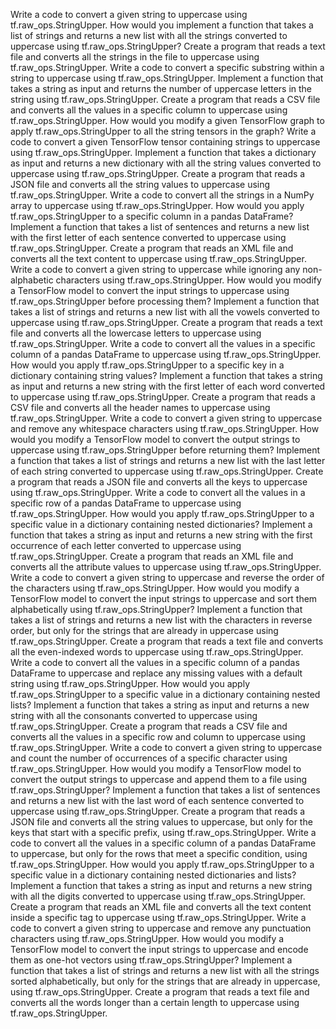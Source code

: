 Write a code to convert a given string to uppercase using tf.raw_ops.StringUpper.
How would you implement a function that takes a list of strings and returns a new list with all the strings converted to uppercase using tf.raw_ops.StringUpper?
Create a program that reads a text file and converts all the strings in the file to uppercase using tf.raw_ops.StringUpper.
Write a code to convert a specific substring within a string to uppercase using tf.raw_ops.StringUpper.
Implement a function that takes a string as input and returns the number of uppercase letters in the string using tf.raw_ops.StringUpper.
Create a program that reads a CSV file and converts all the values in a specific column to uppercase using tf.raw_ops.StringUpper.
How would you modify a given TensorFlow graph to apply tf.raw_ops.StringUpper to all the string tensors in the graph?
Write a code to convert a given TensorFlow tensor containing strings to uppercase using tf.raw_ops.StringUpper.
Implement a function that takes a dictionary as input and returns a new dictionary with all the string values converted to uppercase using tf.raw_ops.StringUpper.
Create a program that reads a JSON file and converts all the string values to uppercase using tf.raw_ops.StringUpper.
Write a code to convert all the strings in a NumPy array to uppercase using tf.raw_ops.StringUpper.
How would you apply tf.raw_ops.StringUpper to a specific column in a pandas DataFrame?
Implement a function that takes a list of sentences and returns a new list with the first letter of each sentence converted to uppercase using tf.raw_ops.StringUpper.
Create a program that reads an XML file and converts all the text content to uppercase using tf.raw_ops.StringUpper.
Write a code to convert a given string to uppercase while ignoring any non-alphabetic characters using tf.raw_ops.StringUpper.
How would you modify a TensorFlow model to convert the input strings to uppercase using tf.raw_ops.StringUpper before processing them?
Implement a function that takes a list of strings and returns a new list with all the vowels converted to uppercase using tf.raw_ops.StringUpper.
Create a program that reads a text file and converts all the lowercase letters to uppercase using tf.raw_ops.StringUpper.
Write a code to convert all the values in a specific column of a pandas DataFrame to uppercase using tf.raw_ops.StringUpper.
How would you apply tf.raw_ops.StringUpper to a specific key in a dictionary containing string values?
Implement a function that takes a string as input and returns a new string with the first letter of each word converted to uppercase using tf.raw_ops.StringUpper.
Create a program that reads a CSV file and converts all the header names to uppercase using tf.raw_ops.StringUpper.
Write a code to convert a given string to uppercase and remove any whitespace characters using tf.raw_ops.StringUpper.
How would you modify a TensorFlow model to convert the output strings to uppercase using tf.raw_ops.StringUpper before returning them?
Implement a function that takes a list of strings and returns a new list with the last letter of each string converted to uppercase using tf.raw_ops.StringUpper.
Create a program that reads a JSON file and converts all the keys to uppercase using tf.raw_ops.StringUpper.
Write a code to convert all the values in a specific row of a pandas DataFrame to uppercase using tf.raw_ops.StringUpper.
How would you apply tf.raw_ops.StringUpper to a specific value in a dictionary containing nested dictionaries?
Implement a function that takes a string as input and returns a new string with the first occurrence of each letter converted to uppercase using tf.raw_ops.StringUpper.
Create a program that reads an XML file and converts all the attribute values to uppercase using tf.raw_ops.StringUpper.
Write a code to convert a given string to uppercase and reverse the order of the characters using tf.raw_ops.StringUpper.
How would you modify a TensorFlow model to convert the input strings to uppercase and sort them alphabetically using tf.raw_ops.StringUpper?
Implement a function that takes a list of strings and returns a new list with the characters in reverse order, but only for the strings that are already in uppercase using tf.raw_ops.StringUpper.
Create a program that reads a text file and converts all the even-indexed words to uppercase using tf.raw_ops.StringUpper.
Write a code to convert all the values in a specific column of a pandas DataFrame to uppercase and replace any missing values with a default string using tf.raw_ops.StringUpper.
How would you apply tf.raw_ops.StringUpper to a specific value in a dictionary containing nested lists?
Implement a function that takes a string as input and returns a new string with all the consonants converted to uppercase using tf.raw_ops.StringUpper.
Create a program that reads a CSV file and converts all the values in a specific row and column to uppercase using tf.raw_ops.StringUpper.
Write a code to convert a given string to uppercase and count the number of occurrences of a specific character using tf.raw_ops.StringUpper.
How would you modify a TensorFlow model to convert the output strings to uppercase and append them to a file using tf.raw_ops.StringUpper?
Implement a function that takes a list of sentences and returns a new list with the last word of each sentence converted to uppercase using tf.raw_ops.StringUpper.
Create a program that reads a JSON file and converts all the string values to uppercase, but only for the keys that start with a specific prefix, using tf.raw_ops.StringUpper.
Write a code to convert all the values in a specific column of a pandas DataFrame to uppercase, but only for the rows that meet a specific condition, using tf.raw_ops.StringUpper.
How would you apply tf.raw_ops.StringUpper to a specific value in a dictionary containing nested dictionaries and lists?
Implement a function that takes a string as input and returns a new string with all the digits converted to uppercase using tf.raw_ops.StringUpper.
Create a program that reads an XML file and converts all the text content inside a specific tag to uppercase using tf.raw_ops.StringUpper.
Write a code to convert a given string to uppercase and remove any punctuation characters using tf.raw_ops.StringUpper.
How would you modify a TensorFlow model to convert the input strings to uppercase and encode them as one-hot vectors using tf.raw_ops.StringUpper?
Implement a function that takes a list of strings and returns a new list with all the strings sorted alphabetically, but only for the strings that are already in uppercase, using tf.raw_ops.StringUpper.
Create a program that reads a text file and converts all the words longer than a certain length to uppercase using tf.raw_ops.StringUpper.